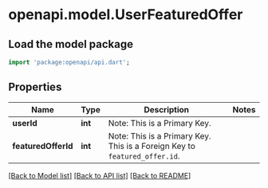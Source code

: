 # openapi.model.UserFeaturedOffer

## Load the model package
```dart
import 'package:openapi/api.dart';
```

## Properties
Name | Type | Description | Notes
------------ | ------------- | ------------- | -------------
**userId** | **int** | Note: This is a Primary Key.<pk/> | 
**featuredOfferId** | **int** | Note: This is a Primary Key.<pk/> This is a Foreign Key to `featured_offer.id`.<fk table='featured_offer' column='id'/> | 

[[Back to Model list]](../README.md#documentation-for-models) [[Back to API list]](../README.md#documentation-for-api-endpoints) [[Back to README]](../README.md)


